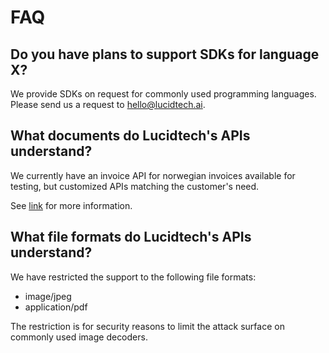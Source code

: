 # FAQ

## Do you have plans to support SDKs for language X?
We provide SDKs on request for commonly used programming languages. Please send us a request to hello@lucidtech.ai.

## What documents do Lucidtech's APIs understand?
We currently have an invoice API for norwegian invoices available for testing, but customized APIs matching the customer's need.

See [link](/data-training/data-training) for more information.

## What file formats do Lucidtech's APIs understand?
We have restricted the support to the following file formats:

* image/jpeg
* application/pdf

The restriction is for security reasons to limit the attack surface on commonly used image decoders.

